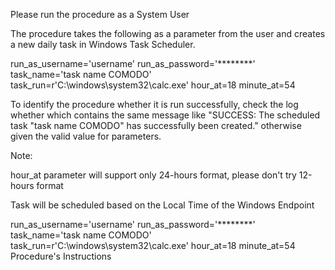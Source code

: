 Please run the procedure as a System User

The procedure takes the following as a parameter from the user and creates a new daily task in Windows Task Scheduler.

run_as_username='username'
run_as_password='********'
task_name='task name COMODO'
task_run=r'C:\windows\system32\calc.exe'
hour_at=18
minute_at=54

To identify the procedure whether it is run successfully, check the log whether which contains the same message like "SUCCESS: The scheduled task "task name COMODO" has successfully been created." otherwise given the valid value for parameters.

Note:

hour_at parameter will support only 24-hours format, please don't try 12-hours format

Task will be scheduled based on the Local Time of the Windows Endpoint

 

run_as_username='username' run_as_password='********' task_name='task name COMODO' task_run=r'C:\windows\system32\calc.exe' hour_at=18 minute_at=54
Procedure's Instructions
